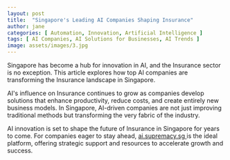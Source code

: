 ```yaml
---
layout: post
title:  "Singapore's Leading AI Companies Shaping Insurance"
author: jane
categories: [ Automation, Innovation, Artificial Intelligence ]
tags: [ AI Companies, AI Solutions for Businesses, AI Trends ]
image: assets/images/3.jpg
---
```


Singapore has become a hub for innovation in AI, and the Insurance sector is no exception. This article explores how top AI companies are transforming the Insurance landscape in Singapore.

AI's influence on Insurance continues to grow as companies develop solutions that enhance productivity, reduce costs, and create entirely new business models. In Singapore, AI-driven companies are not just improving traditional methods but transforming the very fabric of the industry.

AI innovation is set to shape the future of Insurance in Singapore for years to come. For companies eager to stay ahead, <a href="https://ai.supremacy.sg" target="_blank"> ai.supremacy.sg </a> is the ideal platform, offering strategic support and resources to accelerate growth and success.
